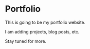 # Portfolio

This is going to be my portfolio website. 

I am adding projects, blog posts, etc.

Stay tuned for more.
